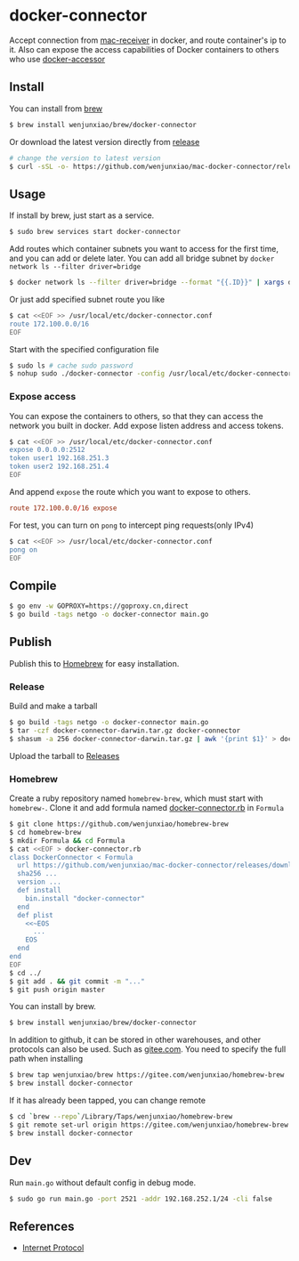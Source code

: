 # docker-connector

  Accept connection from [mac-receiver](../docker) in docker, and route container's ip to it.
  Also can expose the access capabilities of Docker containers to others who use [docker-accessor](../accessor)

## Install

  You can install from [brew](https://github.com/wenjunxiao/homebrew-brew)
```bash
$ brew install wenjunxiao/brew/docker-connector
```
  Or download the latest version directly from [release](https://github.com/wenjunxiao/mac-docker-connector/releases)
```bash
# change the version to latest version
$ curl -sSL -o- https://github.com/wenjunxiao/mac-docker-connector/releases/download/v1.0/docker-connector-mac.tar.gz | tar -zxf - -C /usr/local/bin/
```

## Usage

  If install by brew, just start as a service.
```bash
$ sudo brew services start docker-connector
```
  Add routes which container subnets you want to access for the first time,
  and you can add or delete later.
  You can add all bridge subnet by `docker network ls --filter driver=bridge`
```bash
$ docker network ls --filter driver=bridge --format "{{.ID}}" | xargs docker network inspect --format "route {{range .IPAM.Config}}{{.Subnet}}{{end}}" >> /usr/local/etc/docker-connector.conf
```
  Or just add specified subnet route you like
```bash
$ cat <<EOF >> /usr/local/etc/docker-connector.conf
route 172.100.0.0/16
EOF
```

  Start with the specified configuration file
```bash
$ sudo ls # cache sudo password
$ nohup sudo ./docker-connector -config /usr/local/etc/docker-connector.conf &
```

### Expose access

  You can expose the containers to others, so that they can access the network you built in docker.
  Add expose listen address and access tokens.
```bash
$ cat <<EOF >> /usr/local/etc/docker-connector.conf
expose 0.0.0.0:2512
token user1 192.168.251.3
token user2 192.168.251.4
EOF
```
  And append `expose` the route which you want to expose to others.
```conf
route 172.100.0.0/16 expose
```

  For test, you can turn on `pong` to intercept ping requests(only IPv4)
```bash
$ cat <<EOF >> /usr/local/etc/docker-connector.conf
pong on
EOF
```

## Compile

```bash
$ go env -w GOPROXY=https://goproxy.cn,direct
$ go build -tags netgo -o docker-connector main.go
```

## Publish

  Publish this to [Homebrew](https://brew.sh/) for easy installation.

### Release

  Build and make a tarball
```bash
$ go build -tags netgo -o docker-connector main.go
$ tar -czf docker-connector-darwin.tar.gz docker-connector
$ shasum -a 256 docker-connector-darwin.tar.gz | awk '{print $1}' > docker-connector-darwin-sha256.txt
```
  Upload the tarball to [Releases](https://github.com/wenjunxiao/mac-docker-connector/releases)

### Homebrew

  Create a ruby repository named `homebrew-brew`, which must start with `homebrew-`.
  Clone it and add formula named [docker-connector.rb](https://github.com/wenjunxiao/homebrew-brew/blob/master/Formula/docker-connector.rb) in `Formula` 
```bash
$ git clone https://github.com/wenjunxiao/homebrew-brew
$ cd homebrew-brew
$ mkdir Formula && cd Formula
$ cat <<EOF > docker-connector.rb
class DockerConnector < Formula
  url https://github.com/wenjunxiao/mac-docker-connector/releases/download/x.x.x/docker-connector-mac.tar.gz
  sha256 ...
  version ...
  def install
    bin.install "docker-connector"
  end
  def plist
    <<~EOS
      ...
    EOS
  end
end
EOF
$ cd ../
$ git add . && git commit -m "..."
$ git push origin master
```
  You can install by brew.
```bash
$ brew install wenjunxiao/brew/docker-connector
```
  In addition to github, it can be stored in other warehouses,
  and other protocols can also be used. Such as [gitee.com](https://gitee.com/wenjunxiao/homebrew-brew).
  You need to specify the full path when installing
```bash
$ brew tap wenjunxiao/brew https://gitee.com/wenjunxiao/homebrew-brew
$ brew install docker-connector
```
  If it has already been tapped, you can change remote 
```bash
$ cd `brew --repo`/Library/Taps/wenjunxiao/homebrew-brew
$ git remote set-url origin https://gitee.com/wenjunxiao/homebrew-brew.git
$ brew install docker-connector
```

## Dev

  Run `main.go` without default config in debug mode.
```bash
$ sudo go run main.go -port 2521 -addr 192.168.252.1/24 -cli false
```

## References

* [Internet Protocol](https://www.ietf.org/rfc/rfc791)